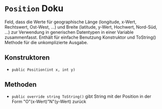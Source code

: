 # **`Position` Doku**
Feld, dass die Werte für geographische Länge (longitude, x-Wert, Rechtswert, Ost-West, ...) und Breite (latitude, y-Wert, Hochwert, Nord-Süd,  ...) zur Verwendung in generischen Datentypen in einer Variable zusammenfasst. Enthält für einfache Benutzung Konstruktor und ToString() Methode für die unkomplizierte Ausgabe.
## Konstruktoren
* `public Position(int x, int y) `
## Methoden
* `public override string ToString()` gibt String mit der Position in der Form "O"(x-Wert)"N"(y-Wert) zurück 
